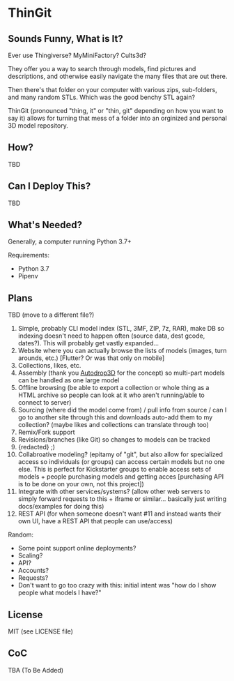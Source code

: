 ThinGit
=======

Sounds Funny, What is It?
-------

Ever use Thingiverse? MyMiniFactory? Cults3d?

They offer you a way to search through models, find pictures and descriptions, and otherwise easily navigate the many files that are out there.

Then there's that folder on your computer with various zips, sub-folders, and many random STLs. Which was the good benchy STL again?

ThinGit (pronounced "thing, it" or "thin, git" depending on how you want to say it) allows for turning that mess of a folder into an orginized and personal 3D model repository.

How?
----

TBD

Can I Deploy This?
----

TBD

What's Needed?
----

Generally, a computer running Python 3.7+

Requirements:

- Python 3.7
- Pipenv

Plans
----

TBD (move to a different file?)

1. Simple, probably CLI model index (STL, 3MF, ZIP, 7z, RAR), make DB so indexing doesn't need to happen often (source data, dest gcode, dates?). This will probably get vastly expanded...
2. Website where you can actually browse the lists of models (images, turn arounds, etc.) [Flutter? Or was that only on mobile]
3. Collections, likes, etc.
4. Assembly (thank you [Autodrop3D](https://www.autodrop3d.com/) for the concept) so multi-part models can be handled as one large model
5. Offline browsing (be able to export a collection or whole thing as a HTML archive so people can look at it who aren't running/able to connect to server)
6. Sourcing (where did the model come from) / pull info from source / can I go to another site through this and downloads auto-add them to my collection? (maybe likes and collections can translate through too)
7. Remix/Fork support
8. Revisions/branches (like Git) so changes to models can be tracked
9. {redacted} ;)
10. Collabroative modeling? (epitamy of "git", but also allow for specialized access so individuals (or groups) can access certain models but no one else. This is perfect for Kickstarter groups to enable access sets of models + people purchasing models and getting acces [purchasing API is to be done on your own, not this project])
11. Integrate with other services/systems? (allow other web servers to simply forward requests to this + iframe or similar... basically just writing docs/examples for doing this)
12. REST API (for when someone doesn't want #11 and instead wants their own UI, have a REST API that people can use/access)

Random:

* Some point support online deployments?
* Scaling?
* API?
* Accounts?
* Requests?
* Don't want to go too crazy with this: initial intent was "how do I show people what models I have?"

License
----

MIT (see LICENSE file)

CoC
----

TBA (To Be Added)
